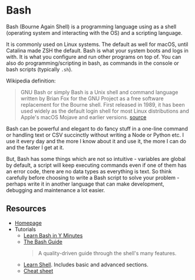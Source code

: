 # Bash

Bash (Bourne Again Shell) is a programming language using as a shell (operating system and interacting with the OS) and a scripting language. 

It is commonly used on Linux systems. The default as well for macOS, until Catalina made ZSH the default. Bash is what your system boots and logs in with. It is what you configure and run other programs on top of. You can also do programming/scripting in bash, as commands in the console or bash scripts (typically `.sh`).

Wikipedia definition:

> GNU Bash or simply Bash is a Unix shell and command language written by Brian Fox for the GNU Project as a free software replacement for the Bourne shell. First released in 1989, it has been used widely as the default login shell for most Linux distributions and Apple's macOS Mojave and earlier versions. [source](https://en.wikipedia.org/wiki/Bash_(Unix_shell))

Bash can be powerful and elegant to do fancy stuff in a one-line command or handling text or CSV succinctly without writing a Node or Python etc. I use it every day and the more I know about it and use it, the more I can do and the faster I get at it.

But, Bash has some things which are not so intuitive - variables are global by default, a script will keep executing commands even if one of them has an error code, there are no data types as everything is text. So think carefully before choosing to write a Bash script to solve your problem - perhaps write it in another language that can make development, debugging and maintenance a lot easier.

<!-- TODO how to run bash -->

## Resources

- [Homepage](https://www.gnu.org/software/bash/)
- Tutorials
    - [Learn Bash in Y Minutes](https://learnxinyminutes.com/docs/bash/)
    - [The Bash Guide](https://guide.bash.academy/)
        > A quality-driven guide through the shell's many features.
    - [Learn Shell](https://www.learnshell.org/). Includes basic and advanced sections.
    - [Cheat sheet](https://devhints.io/bash)
    
